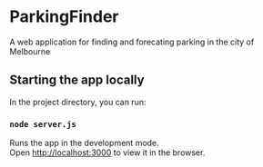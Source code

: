 # ParkingFinder
A web application for finding and forecating parking in the city of Melbourne

## Starting the app locally

In the project directory, you can run:

### `node server.js`

Runs the app in the development mode.<br />
Open [http://localhost:3000](http://localhost:3000) to view it in the browser.


